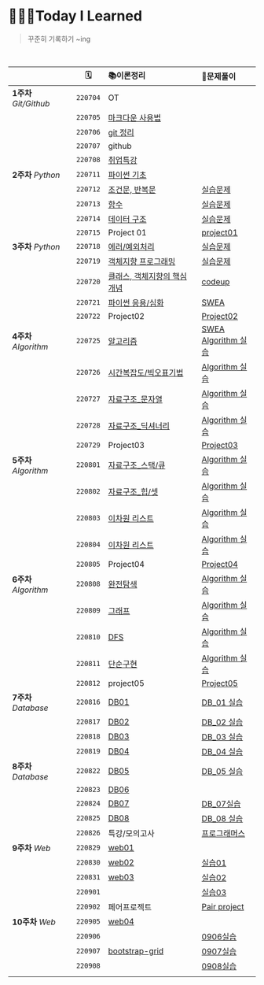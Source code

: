 # 👩🏻‍💻Today I Learned
> 꾸준히 기록하기  ~ing  

<br>


|                        |    🗓     | 📚이론정리                                                    | 📝문제풀이                                                    |
| ---------------------- | :------: | :----------------------------------------------------------- | :----------------------------------------------------------- |
| **1주차** *Git/Github* | `220704` | OT                                                           |                                                              |
|                        | `220705` | [마크다운 사용법](./마크다운%20내용정리.md)                  |                                                              |
|                        | `220706` | [git 정리](./git%20.md)                                      |                                                              |
|                        | `220707` | github                                                       |                                                              |
|                        | `220708` | [취업특강](https://github.com/yeooness/job-research)         |                                                              |
| **2주차** *Python*     | `220711` | [파이썬 기초](https://github.com/yeooness/TIL/blob/master/이론정리/python_basics.md) |                                                              |
|                        | `220712` | [조건문, 반복문](https://github.com/yeooness/TIL/blob/master/이론정리/0712.md) | [실습문제](https://github.com/yeooness/python/tree/master/Desktop/python/test0712) |
|                        | `220713` | [함수](https://github.com/yeooness/TIL/blob/master/이론정리/0713.md) | [실습문제](https://github.com/yeooness/python/tree/master/Desktop/python/test0713) |
|                        | `220714` | [데이터 구조](https://github.com/yeooness/TIL/blob/master/이론정리/0714.md) | [실습문제](https://github.com/yeooness/python/tree/master/Desktop/python/test0714) |
|                        | `220715` | Project 01                                                   | [project01](https://github.com/yeooness/python/tree/master/Desktop/python/project/project01) |
| **3주차** *Python*     | `220718` | [에러/예외처리](https://github.com/yeooness/TIL/blob/master/이론정리/0718.md) | [실습문제](https://github.com/yeooness/python/tree/master/Desktop/python/test0718) |
|                        | `220719` | [객체지향 프로그래밍](https://github.com/yeooness/TIL/blob/master/이론정리/0719.md) | [실습문제](https://github.com/yeooness/python/tree/master/Desktop/python/test0719) |
|                        | `220720` | [클래스, 객체지향의 핵심개념](https://github.com/yeooness/TIL/blob/master/이론정리/0720.md) | [codeup](https://github.com/yeooness/python/tree/master/Desktop/python/codeup) |
|                        | `220721` | [파이썬 응용/심화](https://github.com/yeooness/TIL/blob/master/이론정리/0721.md) | [SWEA](https://github.com/yeooness/python/tree/master/Desktop/python/SWEA) |
|                        | `220722` | Project02                                                    | [Project02](https://github.com/yeooness/python/tree/master/Desktop/python/project/project02) |
| **4주차** *Algorithm*  | `220725` | [알고리즘](https://github.com/yeooness/TIL/blob/master/이론정리/0725.md) | [SWEA](https://github.com/yeooness/python/tree/master/Desktop/python/SWEA)<br>[Algorithm 실습](https://github.com/yeooness/01-ALGORITHM/tree/master/황여원/20220725) |
|                        | `220726` | [시간복잡도/빅오표기법](https://github.com/yeooness/TIL/blob/master/이론정리/0726.md) | [Algorithm 실습](https://github.com/yeooness/01-ALGORITHM/tree/master/황여원/20220726) |
|                        | `220727` | [자료구조_문자열](https://github.com/yeooness/TIL/blob/master/이론정리/0727.md) | [Algorithm 실습](https://github.com/yeooness/01-ALGORITHM/tree/master/황여원/20220727) |
|                        | `220728` | [자료구조_딕셔너리](https://github.com/yeooness/TIL/blob/master/이론정리/0728.md) | [Algorithm 실습](https://github.com/yeooness/01-ALGORITHM/tree/master/황여원/20220728) |
|                        | `220729` | Project03                                                    | [Project03](https://github.com/yeooness/python/tree/master/Desktop/python/project/project03) |
| **5주차** *Algorithm*  | `220801` | [자료구조_스택/큐](https://github.com/yeooness/TIL/blob/master/이론정리/0801.md) | [Algorithm 실습](https://github.com/yeooness/01-ALGORITHM/tree/master/황여원/20220801) |
|                        | `220802` | [자료구조_힙/셋](https://github.com/yeooness/TIL/blob/master/이론정리/0802.md) | [Algorithm 실습](https://github.com/yeooness/01-ALGORITHM/tree/master/황여원/20220802) |
|                        | `220803` | [이차원 리스트](https://github.com/yeooness/TIL/blob/master/이론정리/0803.md) | [Algorithm 실습](https://github.com/yeooness/01-ALGORITHM/tree/master/황여원/20220803) |
|                        | `220804` | [이차원 리스트](https://github.com/yeooness/TIL/blob/master/이론정리/0804.md) | [Algorithm 실습](https://github.com/yeooness/01-ALGORITHM/tree/master/황여원/220804) |
|                        | `220805` | Project04                                                    | [Project04](https://github.com/yeooness/python/tree/master/Desktop/python/project/project04) |
| **6주차** *Algorithm*  | `220808` | [완전탐색](https://github.com/yeooness/TIL/blob/master/이론정리/0808.md) | [Algorithm 실습](https://github.com/yeooness/01-ALGORITHM/tree/master/황여원/220808) |
|                        | `220809` | [그래프](https://github.com/yeooness/TIL/blob/master/이론정리/0809.md) | [Algorithm 실습](https://github.com/yeooness/01-ALGORITHM/tree/master/황여원/220809) |
|                        | `220810` | [DFS](https://github.com/yeooness/TIL/blob/master/이론정리/0810.md) | [Algorithm 실습](https://github.com/yeooness/01-ALGORITHM/tree/master/황여원/220810) |
|                        | `220811` | [단순구현](https://github.com/yeooness/TIL/blob/master/이론정리/0810.md) | [Algorithm 실습](https://github.com/yeooness/01-ALGORITHM/tree/master/황여원/220811) |
|                        | `220812` | project05                                                    | [Project05](https://github.com/yeooness/python/tree/master/Desktop/python/project/project05) |
| **7주차** *Database*   | `220816` | [DB01](https://github.com/yeooness/TIL/blob/master/이론정리/0816.md) | [DB_01 실습](https://github.com/yeooness/TIL/blob/master/DB/DB_01.md) |
|                        | `220817` | [DB02](https://github.com/yeooness/TIL/blob/master/이론정리/0817.md) | [DB_02 실습](https://github.com/yeooness/TIL/blob/master/DB/DB_02.md) |
|                        | `220818` | [DB03](https://github.com/yeooness/TIL/blob/master/이론정리/0818.md) | [DB_03 실습](https://github.com/yeooness/TIL/blob/master/DB/DB_03.md) |
|                        | `220819` | [DB04](https://github.com/yeooness/TIL/blob/master/이론정리/0819.md) | [DB_04 실습](https://github.com/yeooness/TIL/blob/master/DB/DB_04.md) |
| **8주차** *Database*   | `220822` | [DB05](https://github.com/yeooness/TIL/blob/master/이론정리/0822.md) | [DB_05 실습](https://github.com/yeooness/TIL/blob/master/DB/DB_05.md) |
|                        | `220823` | [DB06](https://github.com/yeooness/TIL/blob/master/이론정리/0823.md) |                                                              |
|                        | `220824` | [DB07](https://github.com/yeooness/TIL/blob/master/이론정리/0824.md) | [DB_07실습](https://github.com/yeooness/TIL/blob/master/DB/DB_07.md) |
|                        | `220825` | [DB08](https://github.com/yeooness/TIL/blob/master/이론정리/0825.md) | [DB_08 실습](https://github.com/yeooness/TIL/blob/master/DB/DB_08.md) |
|                        | `220826` | 특강/모의고사                                                | [프로그래머스](https://school.programmers.co.kr/learn/challenges?tab=sql_practice_kit) |
| **9주차** *Web*        | `220829` | [web01](https://github.com/yeooness/TIL/blob/master/이론정리/0829.md) |                                                              |
|                        | `220830` | [web02](https://github.com/yeooness/TIL/blob/master/이론정리/0830.md) | [실습01](https://github.com/yeooness/TIL/tree/master/Web/실습/실습1) |
|                        | `220831` | [web03](https://github.com/yeooness/TIL/blob/master/이론정리/0831.md) | [실습02](https://github.com/yeooness/TIL/tree/master/Web/실습/실습2) |
|                        | `220901` |                                                              | [실습03](https://github.com/yeooness/TIL/tree/master/Web/실습/실습3) |
|                        | `220902` | 페어프로젝트                                                 | [Pair project](https://github.com/yeooness/TIL/tree/master/Web/실습/Pair-Project) |
| **10주차** *Web*       | `220905` | [web04](https://github.com/yeooness/TIL/blob/master/이론정리/0905.md) |                                                              |
|                        | `220906` |                                                              | [0906실습](https://github.com/yeooness/TIL/tree/master/Web/실습/0906실습) |
|                        | `220907` | [bootstrap-grid](https://github.com/yeooness/TIL/blob/master/이론정리/0907.md) | [0907실습](https://github.com/yeooness/TIL/tree/master/Web/실습/0907실습) |
|                        | `220908` |                                                              | [0908실습](https://github.com/yeooness/TIL/tree/master/Web/실습/0908실습) |
|                        |          |                                                              |                                                              |

<br>

